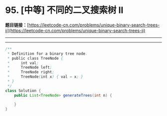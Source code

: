 # 95. [中等] 不同的二叉搜索树 II

**题目链接：**[https://leetcode-cn.com/problems/unique-binary-search-trees-ii](https://leetcode-cn.com/problems/unique-binary-search-trees-ii)

---

<Cards card="leetcode_95_unique-binary-search-trees-ii"></Cards>

---

```java
/**
 * Definition for a binary tree node.
 * public class TreeNode {
 *     int val;
 *     TreeNode left;
 *     TreeNode right;
 *     TreeNode(int x) { val = x; }
 * }
 */
class Solution {
    public List<TreeNode> generateTrees(int n) {
        
    }
}
```